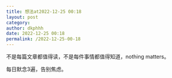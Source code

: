 ```yaml
---
title: 想法at2022-12-25 00:18
layout: post
category: 
author: dkphhh
date: 2022-12-25 00:18
permalink: /2022-12-25-00-18
---
```


不是每篇文章都值得读，不是每件事情都值得知道，nothing matters。

每日默念3遍，告别焦虑。